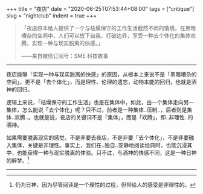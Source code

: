+++
title = "夜店"
date = "2020-06-25T07:53:44+08:00"
tags = ["critique"]
slug = "nightclub"
indent = true
+++

> 「夜店原本给人提供了一个与枯燥保守的工作生活截然不同的情境，在黑暗嘈杂的空间中，人们可以放下自我，打破边界，享受一种去个体化的集体欢腾，实现一种与现实脱离的快感。」
>
> ——来自微信订阅号：SME 科技故事

---

夜店能够「实现一种与现实脱离的快感」的原因，从根本上来说不是「黑暗嘈杂的空间」，更不是「去个体化」，而是理性、伦理的遗忘，动物本能的回归，也就是酒神的回归。

逻辑上来说，「枯燥保守的工作生活」也是在集体中，如此，由一个集体走向另一集体，怎么能说「去个体化」呢？只不过，前者是一种集体..压制..，后者则是集体..欢腾..。也就是说，夜店的关键词不是「集体」，而是「欢腾」，即..非理性..的酒神。

如果需要脱离现实的感觉，不是非要去夜店，不是非要「去个体化」，不是非要融入集体，关键是非理性。事实上，我们在..独自..安静地阅读经典时，也能沉浸其中，也能获得一种与现实脱离的体验。只不过，与酒神的快感不同，这是一种日神的醉梦。[^1]

---

[^1]: 仍为日神，因为尽管阅读是一个理性的过程，但带给人的感受是非理性的。
